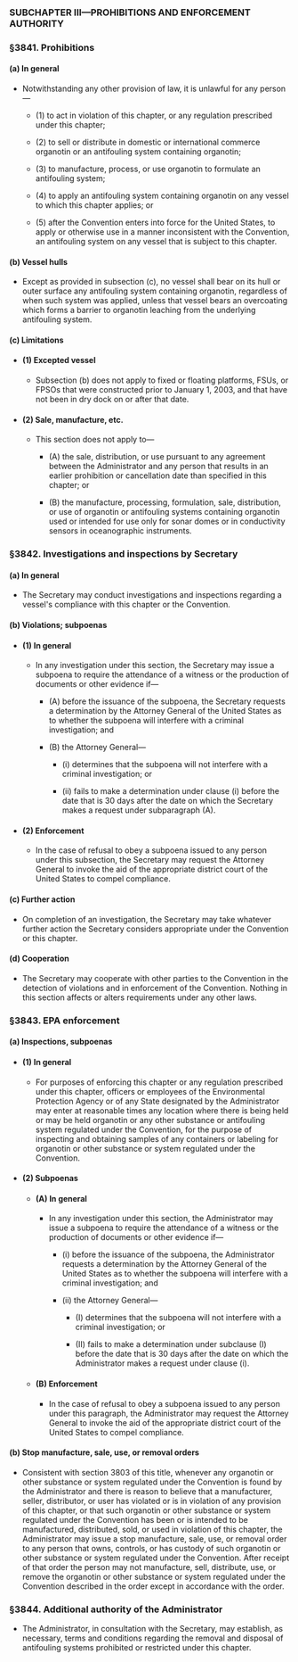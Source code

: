 ### SUBCHAPTER III—PROHIBITIONS AND ENFORCEMENT AUTHORITY

### §3841. Prohibitions
#### (a) In general
* Notwithstanding any other provision of law, it is unlawful for any person—

  * (1) to act in violation of this chapter, or any regulation prescribed under this chapter;

  * (2) to sell or distribute in domestic or international commerce organotin or an antifouling system containing organotin;

  * (3) to manufacture, process, or use organotin to formulate an antifouling system;

  * (4) to apply an antifouling system containing organotin on any vessel to which this chapter applies; or

  * (5) after the Convention enters into force for the United States, to apply or otherwise use in a manner inconsistent with the Convention, an antifouling system on any vessel that is subject to this chapter.

#### (b) Vessel hulls
* Except as provided in subsection (c), no vessel shall bear on its hull or outer surface any antifouling system containing organotin, regardless of when such system was applied, unless that vessel bears an overcoating which forms a barrier to organotin leaching from the underlying antifouling system.

#### (c) Limitations
* #### (1) Excepted vessel
  * Subsection (b) does not apply to fixed or floating platforms, FSUs, or FPSOs that were constructed prior to January 1, 2003, and that have not been in dry dock on or after that date.

* #### (2) Sale, manufacture, etc.
  * This section does not apply to—

    * (A) the sale, distribution, or use pursuant to any agreement between the Administrator and any person that results in an earlier prohibition or cancellation date than specified in this chapter; or

    * (B) the manufacture, processing, formulation, sale, distribution, or use of organotin or antifouling systems containing organotin used or intended for use only for sonar domes or in conductivity sensors in oceanographic instruments.

### §3842. Investigations and inspections by Secretary
#### (a) In general
* The Secretary may conduct investigations and inspections regarding a vessel's compliance with this chapter or the Convention.

#### (b) Violations; subpoenas
* #### (1) In general
  * In any investigation under this section, the Secretary may issue a subpoena to require the attendance of a witness or the production of documents or other evidence if—

    * (A) before the issuance of the subpoena, the Secretary requests a determination by the Attorney General of the United States as to whether the subpoena will interfere with a criminal investigation; and

    * (B) the Attorney General—

      * (i) determines that the subpoena will not interfere with a criminal investigation; or

      * (ii) fails to make a determination under clause (i) before the date that is 30 days after the date on which the Secretary makes a request under subparagraph (A).

* #### (2) Enforcement
  * In the case of refusal to obey a subpoena issued to any person under this subsection, the Secretary may request the Attorney General to invoke the aid of the appropriate district court of the United States to compel compliance.

#### (c) Further action
* On completion of an investigation, the Secretary may take whatever further action the Secretary considers appropriate under the Convention or this chapter.

#### (d) Cooperation
* The Secretary may cooperate with other parties to the Convention in the detection of violations and in enforcement of the Convention. Nothing in this section affects or alters requirements under any other laws.

### §3843. EPA enforcement
#### (a) Inspections, subpoenas
* #### (1) In general
  * For purposes of enforcing this chapter or any regulation prescribed under this chapter, officers or employees of the Environmental Protection Agency or of any State designated by the Administrator may enter at reasonable times any location where there is being held or may be held organotin or any other substance or antifouling system regulated under the Convention, for the purpose of inspecting and obtaining samples of any containers or labeling for organotin or other substance or system regulated under the Convention.

* #### (2) Subpoenas
  * #### (A) In general
    * In any investigation under this section, the Administrator may issue a subpoena to require the attendance of a witness or the production of documents or other evidence if—

      * (i) before the issuance of the subpoena, the Administrator requests a determination by the Attorney General of the United States as to whether the subpoena will interfere with a criminal investigation; and

      * (ii) the Attorney General—

        * (I) determines that the subpoena will not interfere with a criminal investigation; or

        * (II) fails to make a determination under subclause (I) before the date that is 30 days after the date on which the Administrator makes a request under clause (i).

  * #### (B) Enforcement
    * In the case of refusal to obey a subpoena issued to any person under this paragraph, the Administrator may request the Attorney General to invoke the aid of the appropriate district court of the United States to compel compliance.

#### (b) Stop manufacture, sale, use, or removal orders
* Consistent with section 3803 of this title, whenever any organotin or other substance or system regulated under the Convention is found by the Administrator and there is reason to believe that a manufacturer, seller, distributor, or user has violated or is in violation of any provision of this chapter, or that such organotin or other substance or system regulated under the Convention has been or is intended to be manufactured, distributed, sold, or used in violation of this chapter, the Administrator may issue a stop manufacture, sale, use, or removal order to any person that owns, controls, or has custody of such organotin or other substance or system regulated under the Convention. After receipt of that order the person may not manufacture, sell, distribute, use, or remove the organotin or other substance or system regulated under the Convention described in the order except in accordance with the order.

### §3844. Additional authority of the Administrator
* The Administrator, in consultation with the Secretary, may establish, as necessary, terms and conditions regarding the removal and disposal of antifouling systems prohibited or restricted under this chapter.